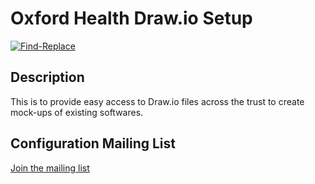 # Oxford Health Draw.io Setup
[![Find-Replace](https://github.com/oxfordhealth/drawIO/actions/workflows/find-replace.yml/badge.svg)](https://github.com/oxfordhealth/drawIO/actions/workflows/find-replace.yml)
## Description
This is to provide easy access to Draw.io files across the trust to create mock-ups of existing softwares.
## Configuration Mailing List
[Join the mailing list](https://forms.office.com/Pages/ResponsePage.aspx?id=m8iadaQqc0mwSOaQO0aotr4kGkR9vc9MjHYdim9ReLtUQ0Y5TUtMTkMwSVVSMFZaQU1JVVVWOUwzTy4u&)